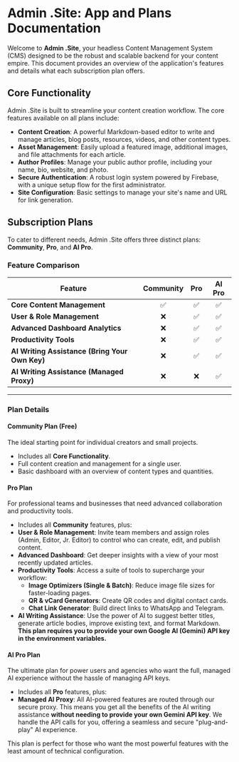 # Admin .Site: App and Plans Documentation

Welcome to **Admin .Site**, your headless Content Management System (CMS) designed to be the robust and scalable backend for your content empire. This document provides an overview of the application's features and details what each subscription plan offers.

## Core Functionality

Admin .Site is built to streamline your content creation workflow. The core features available on all plans include:

*   **Content Creation**: A powerful Markdown-based editor to write and manage articles, blog posts, resources, videos, and other content types.
*   **Asset Management**: Easily upload a featured image, additional images, and file attachments for each article.
*   **Author Profiles**: Manage your public author profile, including your name, bio, website, and photo.
*   **Secure Authentication**: A robust login system powered by Firebase, with a unique setup flow for the first administrator.
*   **Site Configuration**: Basic settings to manage your site's name and URL for link generation.

## Subscription Plans

To cater to different needs, Admin .Site offers three distinct plans: **Community**, **Pro**, and **AI Pro**.

### Feature Comparison

| Feature                                | Community | Pro | AI Pro |
| -------------------------------------- | :-------: | :-: | :----: |
| **Core Content Management**            |     ✅     | ✅  |   ✅   |
| **User & Role Management**             |     ❌     | ✅  |   ✅   |
| **Advanced Dashboard Analytics**       |     ❌     | ✅  |   ✅   |
| **Productivity Tools**                 |     ❌     | ✅  |   ✅   |
| **AI Writing Assistance (Bring Your Own Key)** |     ❌     | ✅  |   ✅   |
| **AI Writing Assistance (Managed Proxy)** |     ❌     | ❌  |   ✅   |

---

### Plan Details

#### Community Plan (Free)

The ideal starting point for individual creators and small projects.

*   Includes all **Core Functionality**.
*   Full content creation and management for a single user.
*   Basic dashboard with an overview of content types and quantities.

#### Pro Plan

For professional teams and businesses that need advanced collaboration and productivity tools.

*   Includes all **Community** features, plus:
*   **User & Role Management**: Invite team members and assign roles (Admin, Editor, Jr. Editor) to control who can create, edit, and publish content.
*   **Advanced Dashboard**: Get deeper insights with a view of your most recently updated articles.
*   **Productivity Tools**: Access a suite of tools to supercharge your workflow:
    *   **Image Optimizers (Single & Batch)**: Reduce image file sizes for faster-loading pages.
    *   **QR & vCard Generators**: Create QR codes and digital contact cards.
    *   **Chat Link Generator**: Build direct links to WhatsApp and Telegram.
*   **AI Writing Assistance**: Use the power of AI to suggest better titles, generate article bodies, improve existing text, and format Markdown. **This plan requires you to provide your own Google AI (Gemini) API key in the environment variables.**

#### AI Pro Plan

The ultimate plan for power users and agencies who want the full, managed AI experience without the hassle of managing API keys.

*   Includes all **Pro** features, plus:
*   **Managed AI Proxy**: All AI-powered features are routed through our secure proxy. This means you get all the benefits of the AI writing assistance **without needing to provide your own Gemini API key**. We handle the API calls for you, offering a seamless and secure "plug-and-play" AI experience.

This plan is perfect for those who want the most powerful features with the least amount of technical configuration.
